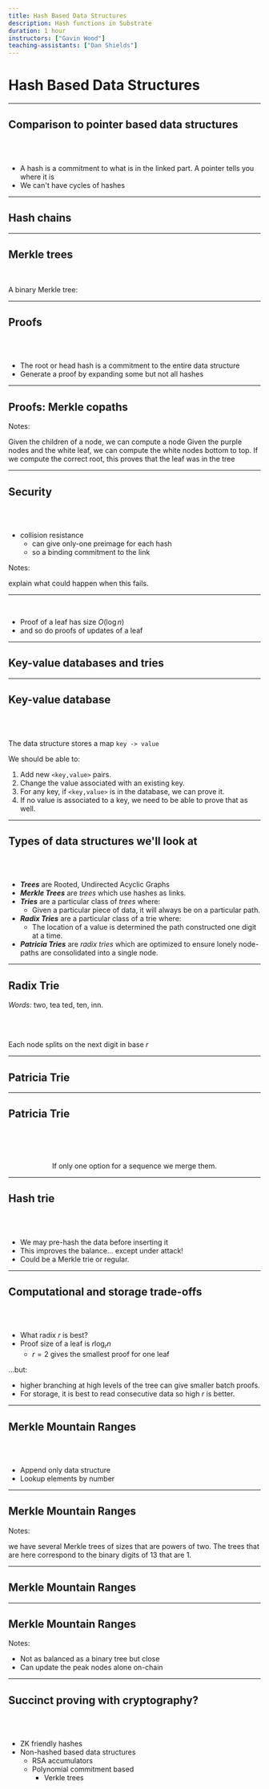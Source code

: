 ```yaml
---
title: Hash Based Data Structures
description: Hash functions in Substrate
duration: 1 hour
instructors: ["Gavin Wood"]
teaching-assistants: ["Dan Shields"]
---
```


# Hash Based Data Structures

---

## Comparison to pointer based data structures

<br>

<widget-text style="padding: 0 200px 0 200px ">

- A hash is a commitment to what is in the linked part.
  A pointer tells you where it is
- We can't have cycles of hashes

---

## Hash chains

<center>
<widget-image style="width: 50vw" src="/assets/img/1-Cryptography/Hash Chains.png"></widget-image>
</center>

---

## Merkle trees

<br>

A binary Merkle tree:

<!--
<center>
<widget-image style="width: 50vw" src="/assets/img/1-Cryptography/Merkle tree.png"></widget-image>
</center>
-->

<center>
<widget-image style="width: 50vw" src="/assets/img/1-Cryptography/Merkle tree all purple.png"></widget-image>
</center>

---

## Proofs

<br>

<widget-text style="padding: 0 200px 0 200px ">

- The root or head hash is a commitment to the entire data structure
- Generate a proof by expanding some but not all hashes

---

## Proofs: Merkle copaths

<center>
<widget-image style="width: 50vw" src="/assets/img/1-Cryptography/Merkle Copaths.png"></widget-image>
</center>

Notes:

Given the children of a node, we can compute a node
Given the purple nodes and the white leaf, we can compute the white nodes bottom to top.
If we compute the correct root, this proves that the leaf was in the tree

---

## Security

<br>

<widget-text style="padding: 0 200px 0 200px ">

- collision resistance
  - can give only-one preimage for each hash
  - so a binding commitment to the link

Notes:

explain what could happen when this fails.

---

<widget-text style="padding: 0 200px 0 200px ">

- Proof of a leaf has size $O(\log n)$
- and so do proofs of updates of a leaf

---

## Key-value databases and tries

---

## Key-value database

<br>

<widget-text style="padding: 0 200px 0 200px ">

The data structure stores a map `key -> value`

We should be able to:

1. Add new `<key,value>` pairs.
1. Change the value associated with an existing key.
1. For any key, if `<key,value>` is in the database, we can prove it.
1. If no value is associated to a key, we need to be able to prove that as well.

---

## Types of data structures we'll look at

<br>

<widget-text style="padding: 0 200px 0 200px ">

- _**Trees**_ are Rooted, Undirected Acyclic Graphs
- _**Merkle Trees**_ are _trees_ which use hashes as links.
- _**Tries**_ are a particular class of _trees_ where:
  - Given a particular piece of data, it will always be on a particular path.
- _**Radix Tries**_ are a particular class of a trie where:
  - The location of a value is determined the path constructed one digit at a time.
- _**Patricia Tries**_ are _radix tries_ which are optimized to ensure lonely node-paths are consolidated into a single node.

---

## Radix Trie

_Words:_ two, tea ted, ten, inn.

<br>

<center>
<widget-image style="width: 50vw" src="/assets/img/1-Cryptography/Trie.png"></widget-image>
</center>

<br>

Each node splits on the next digit in base $r$

---

## Patricia Trie

<center>
<widget-image style="width: 50vw" src="/assets/img/1-Cryptography/Patricia Trie.png"></widget-image>
</center>

---

## Patricia Trie

<br>

<widget-text style="padding: 0 200px 0 200px ">

<center>
<widget-image src="/assets/img/1-Cryptography/Trie.png"></widget-image>

<br>

If only one option for a sequence we merge them.
</center>

<!-- TODO maybe some code stuff with extension nodes etc. -->

---

## Hash trie

<br>

<widget-text style="padding: 0 200px 0 200px ">

- We may pre-hash the data before inserting it
- This improves the balance... except under attack!
- Could be a Merkle trie or regular.

---

## Computational and storage trade-offs

<br>

<widget-text style="padding: 0 200px 0 200px ">

- What radix $r$ is best?
- Proof size of a leaf is $r \log_r n$
  - $r=2$ gives the smallest proof for one leaf

...but:

- higher branching at high levels of the tree can give smaller batch proofs.
- For storage, it is best to read consecutive data so high $r$ is better.

---

## Merkle Mountain Ranges

<br>

<widget-text style="padding: 0 200px 0 200px ">

- Append only data structure
- Lookup elements by number

---

## Merkle Mountain Ranges

<center>
<widget-image style="width: 50vw" src="/assets/img/1-Cryptography/U-MMR 13.png"></widget-image>
</center>

Notes:

we have several Merkle trees of sizes that are powers of two.
The trees that are here correspond to the binary digits of 13 that are 1.

---

## Merkle Mountain Ranges

<center>
<widget-image style="width: 50vw" src="/assets/img/1-Cryptography/U-MMR 14.png"></widget-image>
</center>

---

## Merkle Mountain Ranges

<center>
<widget-image style="width: 50vw" src="/assets/img/1-Cryptography/MMR 13.png"></widget-image>
</center>

Notes:

- Not as balanced as a binary tree but close
- Can update the peak nodes alone on-chain

---

## Succinct proving with cryptography?

<br>

<widget-text style="padding: 0 200px 0 200px ">

- ZK friendly hashes
- Non-hashed based data structures
  - RSA accumulators
  - Polynomial commitment based
    - Verkle trees
